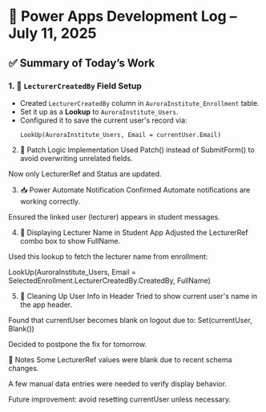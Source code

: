 # 📘 Power Apps Development Log – July 11, 2025

## ✅ Summary of Today’s Work

### 1. 🔁 `LecturerCreatedBy` Field Setup
- Created `LecturerCreatedBy` column in `AuroraInstitute_Enrollment` table.
- Set it up as a **Lookup** to `AuroraInstitute_Users`.
- Configured it to save the current user's record via:
  ```powerapps
  LookUp(AuroraInstitute_Users, Email = currentUser.Email)
2. 🧩 Patch Logic Implementation
Used Patch() instead of SubmitForm() to avoid overwriting unrelated fields.

Now only LecturerRef and Status are updated.

3. 📥 Power Automate Notification
Confirmed Automate notifications are working correctly.

Ensured the linked user (lecturer) appears in student messages.

4. 🧪 Displaying Lecturer Name in Student App
Adjusted the LecturerRef combo box to show FullName.

Used this lookup to fetch the lecturer name from enrollment:

LookUp(AuroraInstitute_Users, Email = SelectedEnrollment.LecturerCreatedBy.CreatedBy, FullName)

5. 🧼 Cleaning Up User Info in Header
Tried to show current user's name in the app header.

Found that currentUser becomes blank on logout due to:
Set(currentUser, Blank())

Decided to postpone the fix for tomorrow.

🌙 Notes
Some LecturerRef values were blank due to recent schema changes.

A few manual data entries were needed to verify display behavior.

Future improvement: avoid resetting currentUser unless necessary.

